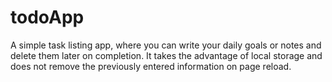 # todoApp
 A simple task listing app, where you can write your daily goals or notes and delete them later on completion. It takes the advantage of local storage and does not remove the previously entered information on page reload. 
